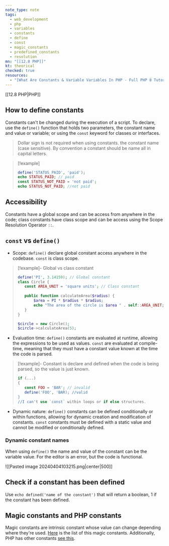 ```yaml
---
note_type: note
tags:
  - web_development
  - php
  - variables
  - constants
  - define
  - const
  - magic_constants
  - predefined_constants
  - resolution
mn: "[[12.8 PHP]]"
kt: theorical
checked: true
resources:
  - "[What Are Constants & Variable Variables In PHP - Full PHP 8 Tutorial](https://www.youtube.com/watch?v=6JtP8xk1U_k&list=PLr3d3QYzkw2xabQRUpcZ_IBk9W50M9pe-&index=4&ab_channel=ProgramWithGio)"
---
```

[[12.8 PHP|PHP]]
## How to define constants
Constants can't be changed during the execution of a script. To declare, use the `define()` function that holds two parameters, the constant name and value or variable; or using the `const` keyword for classes or interfaces. 

>Dollar sign is not required when using constants. the constant name (case sensitive). By convention a constant should be name all in capital letters.

>[!example]
>```PHP
>define('STATUS_PAID', 'paid');
>echo STATUS_PAID; // paid
>const STATUS_NOT_PAID = 'not paid';
>echo STATUS_NOT_PAID; //not paid
>```

## Accessibility
Constants have a global scope and can be access from anywhere in the code; class constants have class scope and can be access using the Scope Resolution Operator `::`.

## `const` vs `define()`
- Scope: `define()` declare global constant access anywhere in the codebase. `const` is class scope.

>[!example]- Global vs class constant
>```PHP
>define('PI', 3.14159); // Global constant
>class Circle {
>    const AREA_UNIT = 'square units'; // Class constant
>    
>    public function calculateArea($radius) {
>        $area = PI * $radius * $radius;
>        echo "The area of the circle is $area " . self::AREA_UNIT;
>    }
>}
>
>$circle = new Circle();
>$circle->calculateArea(5);
>```

- Evaluation time: `define()` constants are evaluated at runtime, allowing the expressions to be used as values. `const` are evaluated at compile-time, meaning that they must have a constant value known at the time the code is parsed.

>[!example]-
>Constant is declare and defined when the code is being parsed, so the value is just known.
>```PHP
>if (...)
>{
>    const FOO = 'BAR'; // invalid
>    define('FOO', 'BAR); //valid
>}
>//I can't use `const` within loops or if else structures.

- Dynamic nature: `define()` constants can be defined conditionally or within functions, allowing for dynamic creation and modification of constants. `const` constants must be defined with a static value and cannot be modified or conditionally defined.
### Dynamic constant names
When using `define()` the name and value of the constant can be the variable value. For the editor is an error, but the code is functional.

![[Pasted image 20240404103215.png|center|500]]

## Check if a constant has been defined
Use `echo defined('name of the constant')` that will return a boolean, 1 if the constant has been defined. 
## Magic constants and PHP constants
Magic constants are intrinsic constant whose value can change depending where they're used. [Here](https://www.php.net/manual/en/language.constants.magic.php) is the list of this magic constants. Additionally, PHP has other constants [see this](https://www.php.net/manual/en/reserved.constants.php).